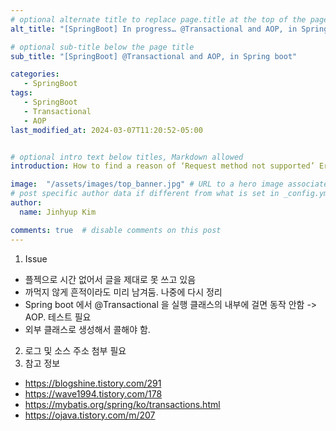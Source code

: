 ```yaml
---
# optional alternate title to replace page.title at the top of the page
alt_title: "[SpringBoot] In progress… @Transactional and AOP, in Spring boot"

# optional sub-title below the page title
sub_title: "[SpringBoot] @Transactional and AOP, in Spring boot"

categories:
   - SpringBoot
tags:
   - SpringBoot
   - Transactional
   - AOP
last_modified_at: 2024-03-07T11:20:52-05:00


# optional intro text below titles, Markdown allowed
introduction: How to find a reason of ‘Request method not supported’ Error

image:  "/assets/images/top_banner.jpg" # URL to a hero image associated with the post (e.g., /assets/page-pic.jpg)
# post specific author data if different from what is set in _config.yml 
author:
  name: Jinhyup Kim 

comments: true  # disable comments on this post
---
```




1. Issue
  - 플젝으로 시간 없어서 글을 제대로 못 쓰고 있음
  - 까먹지 않게 흔적이라도 미리 남겨둠. 나중에 다시 정리
  - Spring boot 에서 @Transactional 을 실행 클래스의 내부에 걸면 동작 안함 -> AOP. 테스트 필요
  - 외부 클래스로 생성해서 콜해야 함.    
2. 로그 및 소스 주소 첨부 필요
3. 참고 정보
  - https://blogshine.tistory.com/291
  - https://wave1994.tistory.com/178
  - https://mybatis.org/spring/ko/transactions.html
  - https://ojava.tistory.com/m/207